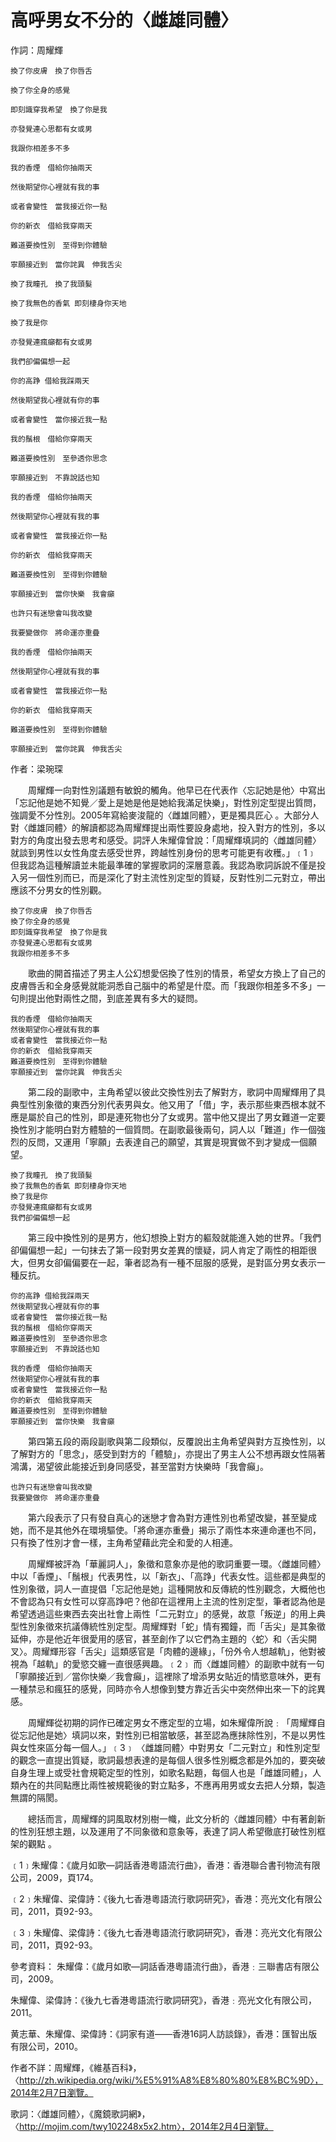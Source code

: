 # 高呼男女不分的〈雌雄同體〉
作詞：周耀輝
```
換了你皮膚　換了你唇舌　

換了你全身的感覺

即刻識穿我希望　換了你是我　

亦發覺連心思都有女或男　

我跟你相差多不多

我的香煙　借給你抽兩天　

然後期望你心裡就有我的事

或者會變性　當我接近你一點　

你的新衣　借給我穿兩天

難道要換性別　至得到你體驗　

寧願接近到　當你詫異　伸我舌尖

換了我瞳孔　換了我頭髮　

換了我無色的香氣 即刻棲身你天地　

換了我是你　

亦發覺連瘋癲都有女或男　

我們卻偏偏想一起

你的高踭 借給我踩兩天

然後期望我心裡就有你的事

或者會變性　當你接近我一點　

我的鬚根　借給你穿兩天

難道要換性別　至參透你思念　

寧願接近到　不靠說話也知

我的香煙　借給你抽兩天　

然後期望你心裡就有我的事

或者會變性　當我接近你一點　

你的新衣　借給我穿兩天

難道要換性別　至得到你體驗　

寧願接近到　當你快樂　我會癲

也許只有迷戀會叫我改變　

我要變做你　將命運亦重疊

我的香煙　借給你抽兩天　

然後期望你心裡就有我的事

或者會變性　當我接近你一點　

你的新衣　借給我穿兩天

難道要換性別　至得到你體驗　

寧願接近到　當你詫異　伸我舌尖
```

作者：梁琬琛

&emsp;&emsp;周耀輝一向對性別議題有敏銳的觸角。他早已在代表作〈忘記她是他〉中寫出「忘記他是她不知覺／愛上是她是他是她給我滿足快樂」，對性別定型提出質問，強調愛不分性別。2005年寫給麥浚龍的〈雌雄同體〉，更是獨具匠心 。大部分人對〈雌雄同體〉的解讀都認為周耀輝提出兩性要設身處地，投入對方的性別，多以對方的角度出發去思考和感受。詞評人朱耀偉曾說：「周耀輝填詞的〈雌雄同體〉就談到男性以女性角度去感受世界，跨越性別身份的思考可能更有收穫。」﹝1﹞ 但我認為這種解讀並未能最準確的掌握歌詞的深層意義。我認為歌詞訴說不僅是投入另一個性別而已，而是深化了對主流性別定型的質疑，反對性別二元對立，帶出應該不分男女的性別觀。



```
換了你皮膚　換了你唇舌　
換了你全身的感覺
即刻識穿我希望　換了你是我　
亦發覺連心思都有女或男　
我跟你相差多不多
```

&emsp;&emsp;歌曲的開首描述了男主人公幻想愛侶換了性別的情景，希望女方換上了自己的皮膚唇舌和全身感覺就能洞悉自己腦中的希望是什麼。而「我跟你相差多不多」一句則提出他對兩性之間，到底差異有多大的疑問。

```
我的香煙　借給你抽兩天　
然後期望你心裡就有我的事
或者會變性　當我接近你一點　
你的新衣　借給我穿兩天
難道要換性別　至得到你體驗　
寧願接近到　當你詫異　伸我舌尖
```

 &emsp;&emsp;第二段的副歌中，主角希望以彼此交換性別去了解對方，歌詞中周耀輝用了具典型性別象徵的東西分別代表男與女。他又用了「借」字，表示那些東西根本就不應是屬於自己的性別，即是連死物也分了女或男。當中他又提出了男女難道一定要換性別才能明白對方體驗的一個質問。在副歌最後兩句，詞人以「難道」作一個強烈的反問，又運用「寧願」去表達自己的願望，其實是現實做不到才變成一個願望。

```
換了我瞳孔　換了我頭髮　
換了我無色的香氣 即刻棲身你天地　
換了我是你　
亦發覺連瘋癲都有女或男　
我們卻偏偏想一起
```

 &emsp;&emsp;第三段中換性別的是男方，他幻想換上對方的軀殼就能進入她的世界。「我們卻偏偏想一起」一句抹去了第一段對男女差異的懷疑，詞人肯定了兩性的相距很大，但男女卻偏偏要在一起，筆者認為有一種不屈服的感覺，是對區分男女表示一種反抗。

```
你的高踭 借給我踩兩天
然後期望我心裡就有你的事
或者會變性　當你接近我一點　
我的鬚根　借給你穿兩天
難道要換性別　至參透你思念　
寧願接近到　不靠說話也知

我的香煙　借給你抽兩天　
然後期望你心裡就有我的事
或者會變性　當我接近你一點　
你的新衣　借給我穿兩天
難道要換性別　至得到你體驗　
寧願接近到　當你快樂　我會癲
```

 &emsp;&emsp;第四第五段的兩段副歌與第二段類似，反覆說出主角希望與對方互換性別，以了解對方的「思念」，感受到對方的「體驗」，亦提出了男主人公不想再跟女性隔著鴻溝，渴望彼此能接近到身同感受，甚至當對方快樂時「我會癲」。

```
也許只有迷戀會叫我改變　
我要變做你　將命運亦重疊
```

 &emsp;&emsp;第六段表示了只有發自真心的迷戀才會為對方連性別也希望改變，甚至變成她，而不是其他外在環境驅使。「將命運亦重疊」揭示了兩性本來連命運也不同，只有換了性別才會一樣，主角希望藉此完全和愛的人相連。

 &emsp;&emsp;周耀輝被評為「華麗詞人」，象徵和意象亦是他的歌詞重要一環。〈雌雄同體〉中以「香煙」、「鬚根」代表男性，以「新衣」、「高踭」代表女性。這些都是典型的性別象徵，詞人一直提倡「忘記他是她」這種開放和反傳統的性別觀念，大概他也不會認為只有女性可以穿高踭吧？他卻在這裡用上主流的性別定型，筆者認為他是希望透過這些東西去突出社會上兩性「二元對立」的感覺，故意「叛逆」的用上典型性別象徵來抗議傳統性別定型。周耀輝對「蛇」情有獨鐘，而「舌尖」是其象徵延伸，亦是他近年很愛用的感官，甚至創作了以它們為主題的〈蛇〉和〈舌尖開叉〉。周耀輝形容「舌尖」這類感官是「肉體的邊緣」，「份外令人想越軌」，他對被視為「越軌」的愛慾交纏一直很感興趣。﹝2﹞ 而〈雌雄同體〉的副歌中就有一句「寧願接近到／當你快樂／我會癲」，這裡除了增添男女貼近的情慾意味外，更有一種禁忌和瘋狂的感覺，同時亦令人想像到雙方靠近舌尖中突然伸出來一下的詫異感。

 &emsp;&emsp;周耀輝從初期的詞作已確定男女不應定型的立場，如朱耀偉所說﹕「周耀輝自從忘記他是她〉填詞以來，對性別已相當敏感，甚至認為應抹除性別，不是以男性與女性來區分每一個人。」﹝3﹞ 〈雌雄同體〉中對男女「二元對立」和性別定型的觀念一直提出質疑，歌詞最想表達的是每個人很多性別概念都是外加的，要突破自身生理上或受社會規範定型的性別，如歌名點題，每個人也是「雌雄同體」，人類內在的共同點應比兩性被規範後的對立點多，不應再用男或女去把人分類，製造無謂的隔閡。

 &emsp;&emsp;總括而言，周耀輝的詞風取材別樹一幟，此文分析的〈雌雄同體〉中有著創新的性別狂想主題，以及運用了不同象徵和意象等，表達了詞人希望徹底打破性別框架的觀點 。


﹝1﹞朱耀偉：《歲月如歌—詞話香港粵語流行曲》，香港：香港聯合書刊物流有限公司，2009，頁174。

﹝2﹞朱耀偉、梁偉詩：《後九七香港粵語流行歌詞研究》，香港：亮光文化有限公司，2011，頁92-93。

﹝3﹞朱耀偉、梁偉詩：《後九七香港粵語流行歌詞研究》，香港：亮光文化有限公司，2011，頁92-93。


參考資料：
朱耀偉：《歲月如歌—詞話香港粵語流行曲》，香港﹕三聯書店有限公司，2009。

朱耀偉、梁偉詩：《後九七香港粵語流行歌詞研究》，香港﹕亮光文化有限公司，2011。

黄志華、朱耀偉、梁偉詩：《詞家有道——香港16詞人訪談錄》，香港：匯智出版有限公司，2010。

作者不詳：周耀輝，《維基百科》，〈http://zh.wikipedia.org/wiki/%E5%91%A8%E8%80%80%E8%BC%9D〉，2014年2月7日瀏覽。

歌詞：〈雌雄同體〉，《魔鏡歌詞網》，〈http://mojim.com/twy102248x5x2.htm〉，2014年2月4日瀏覽。
